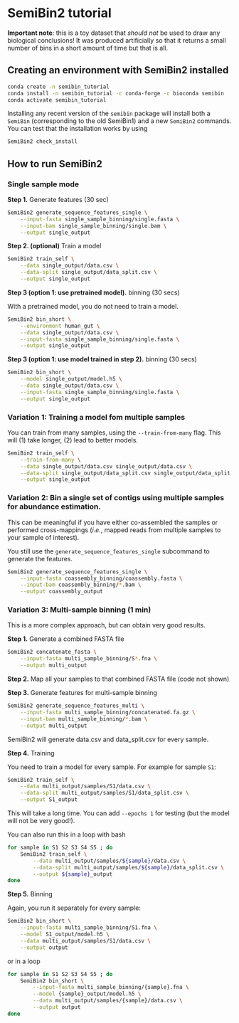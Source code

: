 # SemiBin2 tutorial

**Important note**: this is a toy dataset that _should not_ be used to draw any biological conclusions! It was produced artificially so that it returns a small number of bins in a short amount of time but that is all.

## Creating an environment with SemiBin2 installed

```bash
conda create -n semibin_tutorial
conda install -n semibin_tutorial -c conda-forge -c bioconda semibin
conda activate semibin_tutorial
```

Installing any recent version of the `semibin` package will install both a `SemiBin` (corresponding to the old SemiBin1) and a new `SemiBin2` commands. You can test that the installation works by using

```bash
SemiBin2 check_install
```

## How to run SemiBin2

### Single sample mode

**Step 1.** Generate features (30 sec)

```bash
SemiBin2 generate_sequence_features_single \
    --input-fasta single_sample_binning/single.fasta \
    --input-bam single_sample_binning/single.bam \
    --output single_output
```

**Step 2. (optional)** Train a model

```bash
SemiBin2 train_self \
    --data single_output/data.csv \
    --data-split single_output/data_split.csv \
    --output single_output
```

**Step 3 (option 1: use pretrained model).** binning (30 secs)

With a pretrained model, you do not need to train a model.

```bash
SemiBin2 bin_short \
    --environment human_gut \
    --data single_output/data.csv \
    --input-fasta single_sample_binning/single.fasta \
    --output single_output
```

**Step 3 (option 1: use model trained in step 2).** binning (30 secs)

```bash
SemiBin2 bin_short \
    --model single_output/model.h5 \
    --data single_output/data.csv \
    --input-fasta single_sample_binning/single.fasta \
    --output single_output
```

### Variation 1: Training a model fom multiple samples

You can train from many samples, using the `--train-from-many` flag. This will (1) take longer, (2) lead to better models.

```bash
SemiBin2 train_self \
    --train-from-many \
    --data single_output/data.csv single_output/data.csv \
    --data-split single_output/data_split.csv single_output/data_split.csv \
    --output single_output
```

### Variation 2: Bin a single set of contigs using multiple samples for abundance estimation.

This can be meaningful if you have either co-assembled the samples or performed cross-mappings (_i.e._, mapped reads from multiple samples to your sample of interest).

You still use the `generate_sequence_features_single` subcommand to generate the features.

```bash
SemiBin2 generate_sequence_features_single \
    --input-fasta coassembly_binning/coassembly.fasta \
    --input-bam coassembly_binning/*.bam \
    --output coassembly_output
```

### Variation 3: Multi-sample binning (1 min)

This is a more complex approach, but can obtain very good results.

**Step 1.** Generate a combined FASTA file

```bash
SemiBin2 concatenate_fasta \
    --input-fasta multi_sample_binning/S*.fna \
    --output multi_output
```

**Step 2.** Map all your samples to that combined FASTA file (code not shown)

**Step 3.** Generate features for multi-sample binning

```bash
SemiBin2 generate_sequence_features_multi \
    --input-fasta multi_sample_binning/concatenated.fa.gz \
    --input-bam multi_sample_binning/*.bam \
    --output multi_output
```

SemiBin2 will generate data.csv and data_split.csv for every sample.

**Step 4.** Training

You need to train a model for every sample. For example for sample `S1`:

```bash
SemiBin2 train_self \
    --data multi_output/samples/S1/data.csv \
    --data-split multi_output/samples/S1/data_split.csv \
    --output S1_output
```

This will take a long time. You can add `--epochs 1` for testing (but the model will not be very good!).

You can also run this in a loop with bash

```bash
for sample in S1 S2 S3 S4 S5 ; do
    SemiBin2 train_self \
        --data multi_output/samples/${sample}/data.csv \
        --data-split multi_output/samples/${sample}/data_split.csv \
        --output ${sample}_output
done
```

**Step 5.** Binning

Again, you run it separately for every sample:

```bash
SemiBin2 bin_short \
    --input-fasta multi_sample_binning/S1.fna \
    --model S1_output/model.h5 \
    --data multi_output/samples/S1/data.csv \
    --output output
```

or in a loop

```bash
for sample in S1 S2 S3 S4 S5 ; do
    SemiBin2 bin_short \
        --input-fasta multi_sample_binning/{sample}.fna \
        --model {sample}_output/model.h5 \
        --data multi_output/samples/{sample}/data.csv \
        --output output
done
```
